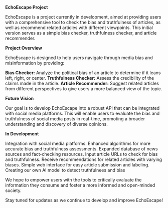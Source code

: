 **EchoEscape Project**

EchoEscape is a project currently in development, aimed at providing users with a comprehensive tool to check the bias and truthfulness of articles, as well as recommend related articles with different viewpoints. This initial version serves as a simple bias checker, truthfulness checker, and article recommender.

**Project Overview**

EchoEscape is designed to help users navigate through media bias and misinformation by providing:

**Bias Checker:** 
Analyze the political bias of an article to determine if it leans left, right, or center.
**Truthfulness Checker:** 
Assess the credibility of the claims made in the article.
**Article Recommender:** 
Suggest related articles from different perspectives to give users a more balanced view of the topic.

**Future Vision**

Our goal is to develop EchoEscape into a robust API that can be integrated with social media platforms. This will enable users to evaluate the bias and truthfulness of social media posts in real-time, promoting a broader understanding and discovery of diverse opinions.

**In Development**

Integration with social media platforms.
Enhanced algorithms for more accurate bias and truthfulness assessments.
Expanded database of news sources and fact-checking resources.
Input article URLs to check for bias and truthfulness.
Receive recommendations for related articles with varying biases.
Simple web interface for easy article submission and labeling.
Creating our own AI model to detect truthfulnees and bias

We hope to empower users with the tools to critically evaluate the information they consume and foster a more informed and open-minded society.

Stay tuned for updates as we continue to develop and improve EchoEscape!

